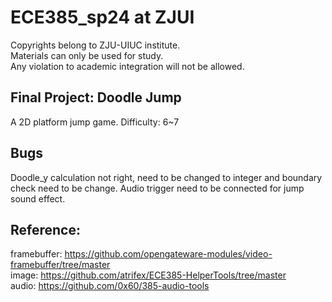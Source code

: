 # ECE385_sp24 at ZJUI
Copyrights belong to ZJU-UIUC institute.  
Materials can only be used for study.  
Any violation to academic integration will not be allowed.  

## Final Project: Doodle Jump
A 2D platform jump game.
Difficulty: 6~7

## Bugs
Doodle_y calculation not right, need to be changed to integer and boundary check need to be change.
Audio trigger need to be connected for jump sound effect.



## Reference:  
framebuffer: https://github.com/opengateware-modules/video-framebuffer/tree/master  
image: https://github.com/atrifex/ECE385-HelperTools/tree/master  
audio: https://github.com/0x60/385-audio-tools  
